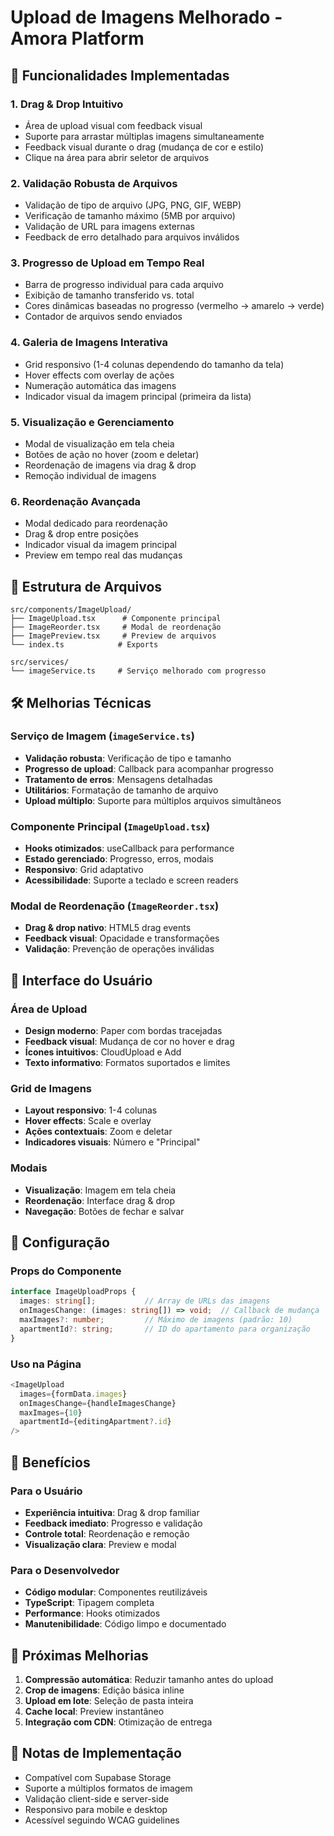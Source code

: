 # Upload de Imagens Melhorado - Amora Platform

## 🚀 Funcionalidades Implementadas

### 1. **Drag & Drop Intuitivo**
- Área de upload visual com feedback visual
- Suporte para arrastar múltiplas imagens simultaneamente
- Feedback visual durante o drag (mudança de cor e estilo)
- Clique na área para abrir seletor de arquivos

### 2. **Validação Robusta de Arquivos**
- Validação de tipo de arquivo (JPG, PNG, GIF, WEBP)
- Verificação de tamanho máximo (5MB por arquivo)
- Validação de URL para imagens externas
- Feedback de erro detalhado para arquivos inválidos

### 3. **Progresso de Upload em Tempo Real**
- Barra de progresso individual para cada arquivo
- Exibição de tamanho transferido vs. total
- Cores dinâmicas baseadas no progresso (vermelho → amarelo → verde)
- Contador de arquivos sendo enviados

### 4. **Galeria de Imagens Interativa**
- Grid responsivo (1-4 colunas dependendo do tamanho da tela)
- Hover effects com overlay de ações
- Numeração automática das imagens
- Indicador visual da imagem principal (primeira da lista)

### 5. **Visualização e Gerenciamento**
- Modal de visualização em tela cheia
- Botões de ação no hover (zoom e deletar)
- Reordenação de imagens via drag & drop
- Remoção individual de imagens

### 6. **Reordenação Avançada**
- Modal dedicado para reordenação
- Drag & drop entre posições
- Indicador visual da imagem principal
- Preview em tempo real das mudanças

## 📁 Estrutura de Arquivos

```
src/components/ImageUpload/
├── ImageUpload.tsx      # Componente principal
├── ImageReorder.tsx     # Modal de reordenação
├── ImagePreview.tsx     # Preview de arquivos
└── index.ts            # Exports

src/services/
└── imageService.ts     # Serviço melhorado com progresso
```

## 🛠️ Melhorias Técnicas

### Serviço de Imagem (`imageService.ts`)
- **Validação robusta**: Verificação de tipo e tamanho
- **Progresso de upload**: Callback para acompanhar progresso
- **Tratamento de erros**: Mensagens detalhadas
- **Utilitários**: Formatação de tamanho de arquivo
- **Upload múltiplo**: Suporte para múltiplos arquivos simultâneos

### Componente Principal (`ImageUpload.tsx`)
- **Hooks otimizados**: useCallback para performance
- **Estado gerenciado**: Progresso, erros, modais
- **Responsivo**: Grid adaptativo
- **Acessibilidade**: Suporte a teclado e screen readers

### Modal de Reordenação (`ImageReorder.tsx`)
- **Drag & drop nativo**: HTML5 drag events
- **Feedback visual**: Opacidade e transformações
- **Validação**: Prevenção de operações inválidas

## 🎨 Interface do Usuário

### Área de Upload
- **Design moderno**: Paper com bordas tracejadas
- **Feedback visual**: Mudança de cor no hover e drag
- **Ícones intuitivos**: CloudUpload e Add
- **Texto informativo**: Formatos suportados e limites

### Grid de Imagens
- **Layout responsivo**: 1-4 colunas
- **Hover effects**: Scale e overlay
- **Ações contextuais**: Zoom e deletar
- **Indicadores visuais**: Número e "Principal"

### Modais
- **Visualização**: Imagem em tela cheia
- **Reordenação**: Interface drag & drop
- **Navegação**: Botões de fechar e salvar

## 🔧 Configuração

### Props do Componente
```typescript
interface ImageUploadProps {
  images: string[];           // Array de URLs das imagens
  onImagesChange: (images: string[]) => void;  // Callback de mudança
  maxImages?: number;         // Máximo de imagens (padrão: 10)
  apartmentId?: string;       // ID do apartamento para organização
}
```

### Uso na Página
```typescript
<ImageUpload
  images={formData.images}
  onImagesChange={handleImagesChange}
  maxImages={10}
  apartmentId={editingApartment?.id}
/>
```

## 🚀 Benefícios

### Para o Usuário
- **Experiência intuitiva**: Drag & drop familiar
- **Feedback imediato**: Progresso e validação
- **Controle total**: Reordenação e remoção
- **Visualização clara**: Preview e modal

### Para o Desenvolvedor
- **Código modular**: Componentes reutilizáveis
- **TypeScript**: Tipagem completa
- **Performance**: Hooks otimizados
- **Manutenibilidade**: Código limpo e documentado

## 🔮 Próximas Melhorias

1. **Compressão automática**: Reduzir tamanho antes do upload
2. **Crop de imagens**: Edição básica inline
3. **Upload em lote**: Seleção de pasta inteira
4. **Cache local**: Preview instantâneo
5. **Integração com CDN**: Otimização de entrega

## 📝 Notas de Implementação

- Compatível com Supabase Storage
- Suporte a múltiplos formatos de imagem
- Validação client-side e server-side
- Responsivo para mobile e desktop
- Acessível seguindo WCAG guidelines
